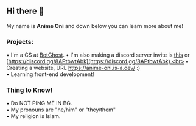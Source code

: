 ## Hi there 👋
My name is **Anime Oni** and down below you can learn more about me!
### Projects:
• I'm a CS at [BotGhost](https://botghost.com).
• I'm also making a discord server invite is [this](https://anime-oni.is-a.dev/discord) or [https://discord.gg/8APtbwtAbk](https://discord.gg/8APtbwtAbk).<br>
• Creating a website, URL https://anime-oni.is-a.dev/ :)<br>
• Learning front-end development!
### Thing to Know!
• Do NOT PING ME IN BG.<br>
• My pronouns are "he/him" or "they/them"<br>
• My religion is Islam.
